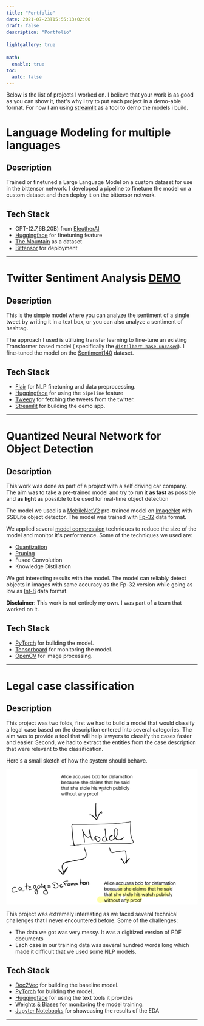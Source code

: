 ```yaml
---
title: "Portfolio"
date: 2021-07-23T15:55:13+02:00
draft: false
description: "Portfolio"

lightgallery: true

math:
  enable: true
toc:
  auto: false
---
```


Below is the list of projects I worked on. I believe that your work is as good as you can show it, that's why I try to put each project in a demo-able format. For now I am using [streamlit](https://streamlit.io) as a tool to demo the models i build. 



# Language Modeling for multiple languages

## Description
Trained or finetuned a Large Language Model on a custom dataset for use in the bittensor network. I developed a pipeline to finetune the model on a custom dataset and then deploy it on the bittensor network. 

## Tech Stack
- GPT-(2.7,6B,20B) from [EleutherAI](https://www.eleuther.ai/)
- [Huggingface](https://huggingface.co/) for finetuning feature
- [The Mountain](https://docs.bittensor.com/nested/TheDataset.html) as a dataset
- [Bittensor](https://bittensor.com/) for deployment

---



# Twitter Sentiment Analysis [DEMO](https://twitter-sentiment.portfolio.wassimseifeddine.com/)

## Description
This is the simple model where you can analyze the sentiment of a single tweet by writing it in a text box, or you can also analyze a sentiment of hashtag.

The approach I used is utilizing transfer learning to fine-tune an existing Transformer based model ( specifically the [`distilbert-base-uncased`](https://huggingface.co/distilbert-base-uncased)). I fine-tuned the model on the [Sentiment140](http://help.sentiment140.com/) dataset.

## Tech Stack
- [Flair](https://github.com/flairNLP/flair) for NLP finetuning and data preprocessing.
- [Huggingface](https://huggingface.co/) for using the `pipeline` feature
- [Tweepy](https://www.tweepy.org/) for fetching the tweets from the twitter.
- [Streamlit](https://streamlit.io/) for building the demo app.

---

# Quantized Neural Network for Object Detection 

## Description
This work was done as part of a project with a self driving car company. The aim was to take a pre-trained model and try to run it **as fast** as possible and **as light** as possible to be used for real-time object detection

The model we used is a [MobileNetV2](https://arxiv.org/abs/1801.04381) pre-trained model on [ImageNet](https://www.image-net.org/) with SSDLite object detector. The model was trained with [Fp-32](https://en.wikipedia.org/wiki/Single-precision_floating-point_format) data format.

We applied several [model compression](https://arxiv.org/abs/1710.09282) techniques to reduce the size of the model and monitor it's performance. Some of the techniques we used are:

- [Quantization](https://arxiv.org/abs/2103.13630)
- [Pruning](https://arxiv.org/abs/2101.09671)
- Fused Convolution
- Knowledge Distillation

We got interesting results with the model. The model can reliably detect objects in images with same accuracy as the Fp-32 version while going as low as [Int-8](https://www.ibm.com/docs/en/informix-servers/12.10?topic=types-int8) data format.

**Disclaimer**: This work is not entirely my own. I was part of a team that worked on it.
## Tech Stack
- [PyTorch](https://pytorch.org) for building the model.
- [Tensorboard](https://www.tensorflow.org/tensorboard) for monitoring the model.
- [OpenCV](https://opencv.org) for image processing.

---


# Legal case classification

## Description
This project was two folds, first we had to build a model that would classify a legal case based on the description entered into several categories. The aim was to provide a tool that will help lawyers to classify the cases faster and easier. Second, we had to extract the entities from the case description that were relevant to the classification. 

Here's a small sketch of how the system should behave.

![Image](/case_classification_sketch.png "Defamation Classification with element extraction")


This project was extremely interesting as we faced several technical challenges that I never encountered before.
Some of the challenges:

- The data we got was very messy. It was a digitized version of PDF documents
- Each case in our training data was several hundred words long which made it difficult that we used some NLP models.

## Tech Stack
- [Doc2Vec](https://radimrehurek.com/gensim/models/doc2vec.html) for building the baseline model.
- [PyTorch](https://pytorch.org) for building the model.
- [Huggingface](https://huggingface.co/) for using the text tools it provides
- [Weights & Biases](https://wandb.ai) for monitoring the model training.
- [Jupyter Notebooks](https://jupyter.org/) for showcasing the results of the EDA
---